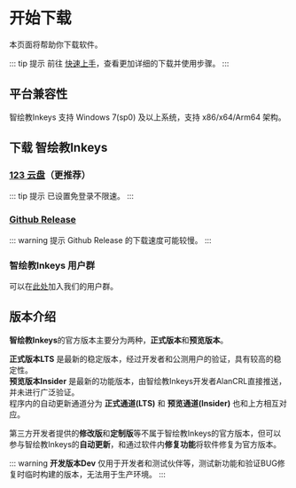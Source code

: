 # <i class="fa-solid fa-download"></i> 开始下载

<ArticleMetadata />

本页面将帮助你下载软件。  

::: tip 提示
前往 [快速上手](https://wiki.inkeys.top/start/start/)，查看更加详细的下载并使用步骤。 
:::
## 平台兼容性
智绘教Inkeys 支持 Windows 7(sp0) 及以上系统，支持 x86/x64/Arm64 架构。

## 下载 智绘教Inkeys

### [123 云盘](https://www.123pan.com/s/duk9-n4dAd.html)（更推荐）

::: tip 提示
已设置免登录不限速。
:::

### [Github Release](https://github.com/Alan-CRL/Inkeys/releases)

::: warning 提示
Github Release 的下载速度可能较慢。
:::

### 智绘教Inkeys 用户群
可以在[此处](./link)加入我们的用户群。

## 版本介绍

**智绘教Inkeys**的官方版本主要分为两种，**正式版本**和**预览版本**。  

**正式版本LTS** 是最新的稳定版本，经过开发者和公测用户的验证，具有较高的稳定性。  
**预览版本Insider** 是最新的功能版本，由智绘教Inkeys开发者AlanCRL直接推送，并未进行广泛验证。  
程序内的自动更新通道分为 **正式通道(LTS)** 和 **预览通道(Insider)** 也和上方相互对应。  

第三方开发者提供的**修改版**和**定制版**等不属于智绘教Inkeys的官方版本，但可以参与智绘教Inkeys的**自动更新**，和通过软件内**修复功能**将软件修复为官方版本。  

::: warning **开发版本Dev**
仅用于开发者和测试伙伴等，测试新功能和验证BUG修复时临时构建的版本，无法用于生产环境。 <a href="https://www.123912.com/s/duk9-BkEAd"><i class="fa-solid fa-download"></i></a>
:::